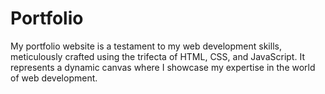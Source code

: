 # Portfolio
My portfolio website is a testament to my web development skills, meticulously crafted using the trifecta of HTML, CSS, and JavaScript. It represents a dynamic canvas where I showcase my expertise in the world of web development.
